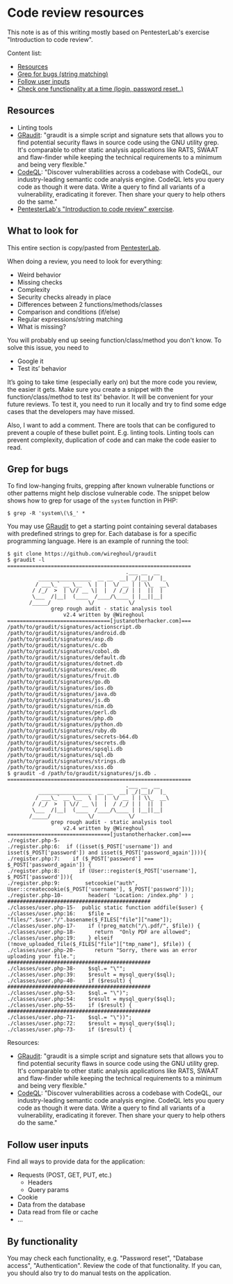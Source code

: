 # Code review resources

This note is as of this writing mostly based on PentesterLab's exercise 
"Introduction to code review". 

Content list:
* [Resources](#resources)
* [Grep for bugs (string matching)](#grep-for-bugs)
* [Follow user inputs](#follow-user-inputs)
* [Check one functionality at a time (login, password reset..)](#by-functionality)

## Resources
* Linting tools 
* [GRaudit](https://github.com/wireghoul/graudit): "graudit is a simple script 
and signature sets that allows you to find potential security flaws in source 
code using the GNU utility grep. It's comparable to other static analysis 
applications like RATS, SWAAT and flaw-finder while keeping the technical 
requirements to a minimum and being very flexible."
* [CodeQL](https://securitylab.github.com/tools/codeql): "Discover
vulnerabilities across a codebase with CodeQL, our industry-leading semantic 
code analysis engine. CodeQL lets you query code as though it were data. Write 
a query to find all variants of a vulnerability, eradicating it forever. Then 
share your query to help others do the same."
* [PentesterLab's "Introduction to code review" exercise](https://pentesterlab.com/exercises/codereview/course/#what-to-look-for).

## What to look for
This entire section is copy/pasted from 
[PentesterLab](https://pentesterlab.com/exercises/codereview/course).

When doing a review, you need to look for everything:

* Weird behavior
* Missing checks
* Complexity
* Security checks already in place
* Differences between 2 functions/methods/classes
* Comparison and conditions (if/else)
* Regular expressions/string matching
* What is missing?

You will probably end up seeing function/class/method you don't know. To solve this issue, you need to

* Google it
* Test its’ behavior

It’s going to take time (especially early on) but the more code you review, the 
easier it gets. Make sure you create a snippet with the function/class/method 
to test its' behavior. It will be convenient for your future reviews. To test 
it, you need to run it locally and try to find some edge cases that the 
developers may have missed.

Also, I want to add a comment. There are tools that can be configured to 
prevent a couple of these bullet point. E.g. linting tools. Linting tools can
prevent complexity, duplication of code and can make the code easier to read.

## Grep for bugs
To find low-hanging fruits, grepping after known vulnerable functions or other
patterns might help disclose vulnerable code. The snippet below shows how to 
grep for usage of the `system` function in PHP:
```
$ grep -R 'system\(\$_' *
```

You may use [GRaudit](https://github.com/wireghoul/graudit) to get a starting
point containing several databases with predefined strings to grep for. Each 
database is for a specific programming language. Here is an example of running
the tool:
```console
$ git clone https://github.com/wireghoul/graudit
$ graudit -l
===========================================================
                                      .___ __  __
          _________________  __ __  __| _/|__|/  |_
         / ___\_` __ \__  \ |  |  \/ __ | | \\_  __\
        / /_/  >  | \// __ \|  |  / /_/ | |  ||  |
        \___  /|__|  (____  /____/\____ | |__||__|
       /_____/            \/           \/
              grep rough audit - static analysis tool
                  v2.4 written by @Wireghoul
=================================[justanotherhacker.com]===
/path/to/graudit/signatures/actionscript.db
/path/to/graudit/signatures/android.db
/path/to/graudit/signatures/asp.db
/path/to/graudit/signatures/c.db
/path/to/graudit/signatures/cobol.db
/path/to/graudit/signatures/default.db
/path/to/graudit/signatures/dotnet.db
/path/to/graudit/signatures/exec.db
/path/to/graudit/signatures/fruit.db
/path/to/graudit/signatures/go.db
/path/to/graudit/signatures/ios.db
/path/to/graudit/signatures/java.db
/path/to/graudit/signatures/js.db
/path/to/graudit/signatures/nim.db
/path/to/graudit/signatures/perl.db
/path/to/graudit/signatures/php.db
/path/to/graudit/signatures/python.db
/path/to/graudit/signatures/ruby.db
/path/to/graudit/signatures/secrets-b64.db
/path/to/graudit/signatures/secrets.db
/path/to/graudit/signatures/spsqli.db
/path/to/graudit/signatures/sql.db
/path/to/graudit/signatures/strings.db
/path/to/graudit/signatures/xss.db
$ graudit -d /path/to/graudit/signatures/js.db .
===========================================================
                                      .___ __  __   
          _________________  __ __  __| _/|__|/  |_ 
         / ___\_` __ \__  \ |  |  \/ __ | | \\_  __\
        / /_/  >  | \// __ \|  |  / /_/ | |  ||  |  
        \___  /|__|  (____  /____/\____ | |__||__|  
       /_____/            \/           \/           
              grep rough audit - static analysis tool
                  v2.4 written by @Wireghoul
=================================[justanotherhacker.com]===
./register.php-5-
./register.php:6:  if ((isset($_POST['username']) and isset($_POST['password']) and isset($_POST['password_again']))){
./register.php:7:    if ($_POST['password'] === $_POST['password_again']) {
./register.php:8:      if (User::register($_POST['username'], $_POST['password'])){
./register.php:9:        setcookie("auth", User::createcookie($_POST['username'], $_POST['password']));
./register.php-10-        header( 'Location: /index.php' ) ;
##############################################
./classes/user.php-15-  public static function addfile($user) {
./classes/user.php:16:    $file = "files/".$user."/".basename($_FILES["file"]["name"]);
./classes/user.php-17-    if (!preg_match("/\.pdf/", $file)) {
./classes/user.php-18-      return  "Only PDF are allowed"; 
./classes/user.php:19:    } elseif (!move_uploaded_file($_FILES["file"]["tmp_name"], $file)) {
./classes/user.php-20-      return "Sorry, there was an error uploading your file.";
##############################################
./classes/user.php-38-    $sql.= "\"";
./classes/user.php:39:    $result = mysql_query($sql);
./classes/user.php-40-    if ($result) {
##############################################
./classes/user.php-53-    $sql.= "\")";
./classes/user.php:54:    $result = mysql_query($sql);
./classes/user.php-55-    if ($result) {
##############################################
./classes/user.php-71-    $sql.= "\"))";
./classes/user.php:72:    $result = mysql_query($sql);
./classes/user.php-73-    if ($result) {
```

Resources: 
* [GRaudit](https://github.com/wireghoul/graudit): "graudit is a simple script 
and signature sets that allows you to find potential security flaws in source 
code using the GNU utility grep. It's comparable to other static analysis 
applications like RATS, SWAAT and flaw-finder while keeping the technical 
requirements to a minimum and being very flexible."
* [CodeQL](https://securitylab.github.com/tools/codeql): "Discover
vulnerabilities across a codebase with CodeQL, our industry-leading semantic 
code analysis engine. CodeQL lets you query code as though it were data. Write 
a query to find all variants of a vulnerability, eradicating it forever. Then 
share your query to help others do the same."

## Follow user inputs
Find all ways to provide data for the application:
* Requests (POST, GET, PUT, etc.)
	* Headers
	* Query params
* Cookie
* Data from the database
* Data read from file or cache
* ...

## By functionality
You may check each functionality, e.g. "Password reset", "Database access", 
"Authentication". Review the code of that functionality. If you can, you should
also try to do manual tests on the application. 


